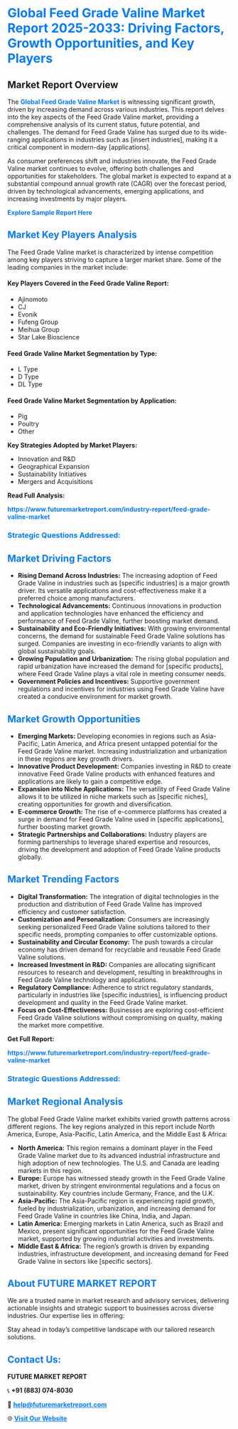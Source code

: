 <h1 style="color: #007BFF;">Global Feed Grade Valine Market Report 2025-2033: Driving Factors, Growth Opportunities, and Key Players</h1>

<section id="overview">
<h2>Market Report Overview</h2>
<p>The <a href="https://www.futuremarketreport.com/industry-report/feed-grade-valine-market" style="color: #007BFF; text-decoration: none;"><strong>Global Feed Grade Valine Market</strong></a> is witnessing significant growth, driven by increasing demand across various industries. This report delves into the key aspects of the Feed Grade Valine market, providing a comprehensive analysis of its current status, future potential, and challenges. The demand for Feed Grade Valine has surged due to its wide-ranging applications in industries such as [insert industries], making it a critical component in modern-day [applications].</p>
<p>As consumer preferences shift and industries innovate, the Feed Grade Valine market continues to evolve, offering both challenges and opportunities for stakeholders. The global market is expected to expand at a substantial compound annual growth rate (CAGR) over the forecast period, driven by technological advancements, emerging applications, and increasing investments by major players.</p>
</section>

<section id="overview">
<p><a href="https://www.futuremarketreport.com/request-sample/reportId=57036" style="color: #007BFF; text-decoration: none;"><strong>Explore Sample Report Here</strong></a></p>
</section>

<section id="key-players">
<h2 style="color: #007BFF;">Market Key Players Analysis</h2>
<p>The Feed Grade Valine market is characterized by intense competition among key players striving to capture a larger market share. Some of the leading companies in the market include:</p>
<h4>Key Players Covered in the Feed Grade Valine Report:</h4>
<ul><li>Ajinomoto</li><li>CJ</li><li>Evonik</li><li>Fufeng Group</li><li>Meihua Group</li><li>Star Lake Bioscience</li></ul>
<h4>Feed Grade Valine Market Segmentation by Type:</h4>
<ul><li>L Type</li><li>D Type</li><li>DL Type</li></ul>

<h4>Feed Grade Valine Market Segmentation by Application:</h4>
<ul><li>Pig</li><li>Poultry</li><li>Other</li></ul>
<p><strong>Key Strategies Adopted by Market Players:</strong></p>
<ul>
<li>Innovation and R&D</li>
<li>Geographical Expansion</li>
<li>Sustainability Initiatives</li>
<li>Mergers and Acquisitions</li>
</ul>
</section>

<section>
<p><strong>Read Full Analysis: </strong></p><a href="https://www.futuremarketreport.com/industry-report/feed-grade-valine-market" style="color: #007BFF; text-decoration: none;"><strong>https://www.futuremarketreport.com/industry-report/feed-grade-valine-market</strong></a>
<h3 style="color: #007BFF;">Strategic Questions Addressed:</h3>
</section>

<section id="driving-factors">
<h2 style="color: #007BFF;">Market Driving Factors</h2>
<ul>
<li><strong>Rising Demand Across Industries:</strong> The increasing adoption of Feed Grade Valine in industries such as [specific industries] is a major growth driver. Its versatile applications and cost-effectiveness make it a preferred choice among manufacturers.</li>
<li><strong>Technological Advancements:</strong> Continuous innovations in production and application technologies have enhanced the efficiency and performance of Feed Grade Valine, further boosting market demand.</li>
<li><strong>Sustainability and Eco-Friendly Initiatives:</strong> With growing environmental concerns, the demand for sustainable Feed Grade Valine solutions has surged. Companies are investing in eco-friendly variants to align with global sustainability goals.</li>
<li><strong>Growing Population and Urbanization:</strong> The rising global population and rapid urbanization have increased the demand for [specific products], where Feed Grade Valine plays a vital role in meeting consumer needs.</li>
<li><strong>Government Policies and Incentives:</strong> Supportive government regulations and incentives for industries using Feed Grade Valine have created a conducive environment for market growth.</li>
</ul>
</section>

<section id="growth-opportunities">
<h2 style="color: #007BFF;">Market Growth Opportunities</h2>
<ul>
<li><strong>Emerging Markets:</strong> Developing economies in regions such as Asia-Pacific, Latin America, and Africa present untapped potential for the Feed Grade Valine market. Increasing industrialization and urbanization in these regions are key growth drivers.</li>
<li><strong>Innovative Product Development:</strong> Companies investing in R&D to create innovative Feed Grade Valine products with enhanced features and applications are likely to gain a competitive edge.</li>
<li><strong>Expansion into Niche Applications:</strong> The versatility of Feed Grade Valine allows it to be utilized in niche markets such as [specific niches], creating opportunities for growth and diversification.</li>
<li><strong>E-commerce Growth:</strong> The rise of e-commerce platforms has created a surge in demand for Feed Grade Valine used in [specific applications], further boosting market growth.</li>
<li><strong>Strategic Partnerships and Collaborations:</strong> Industry players are forming partnerships to leverage shared expertise and resources, driving the development and adoption of Feed Grade Valine products globally.</li>
</ul>
</section>

<section id="trending-factors">
<h2 style="color: #007BFF;">Market Trending Factors</h2>
<ul>
<li><strong>Digital Transformation:</strong> The integration of digital technologies in the production and distribution of Feed Grade Valine has improved efficiency and customer satisfaction.</li>
<li><strong>Customization and Personalization:</strong> Consumers are increasingly seeking personalized Feed Grade Valine solutions tailored to their specific needs, prompting companies to offer customizable options.</li>
<li><strong>Sustainability and Circular Economy:</strong> The push towards a circular economy has driven demand for recyclable and reusable Feed Grade Valine solutions.</li>
<li><strong>Increased Investment in R&D:</strong> Companies are allocating significant resources to research and development, resulting in breakthroughs in Feed Grade Valine technology and applications.</li>
<li><strong>Regulatory Compliance:</strong> Adherence to strict regulatory standards, particularly in industries like [specific industries], is influencing product development and quality in the Feed Grade Valine market.</li>
<li><strong>Focus on Cost-Effectiveness:</strong> Businesses are exploring cost-efficient Feed Grade Valine solutions without compromising on quality, making the market more competitive.</li>
</ul>
</section>

<section>
<p><strong>Get Full Report: </strong></p><a href="https://www.futuremarketreport.com/industry-report/feed-grade-valine-market" style="color: #007BFF; text-decoration: none;"><strong>https://www.futuremarketreport.com/industry-report/feed-grade-valine-market</strong></a>
<h3 style="color: #007BFF;">Strategic Questions Addressed:</h3>
</section>


<section id="regional-analysis">
<h2 style="color: #007BFF;">Market Regional Analysis</h2>
<p>The global Feed Grade Valine market exhibits varied growth patterns across different regions. The key regions analyzed in this report include North America, Europe, Asia-Pacific, Latin America, and the Middle East & Africa:</p>
<ul>
<li><strong>North America:</strong> This region remains a dominant player in the Feed Grade Valine market due to its advanced industrial infrastructure and high adoption of new technologies. The U.S. and Canada are leading markets in this region.</li>
<li><strong>Europe:</strong> Europe has witnessed steady growth in the Feed Grade Valine market, driven by stringent environmental regulations and a focus on sustainability. Key countries include Germany, France, and the U.K.</li>
<li><strong>Asia-Pacific:</strong> The Asia-Pacific region is experiencing rapid growth, fueled by industrialization, urbanization, and increasing demand for Feed Grade Valine in countries like China, India, and Japan.</li>
<li><strong>Latin America:</strong> Emerging markets in Latin America, such as Brazil and Mexico, present significant opportunities for the Feed Grade Valine market, supported by growing industrial activities and investments.</li>
<li><strong>Middle East & Africa:</strong> The region’s growth is driven by expanding industries, infrastructure development, and increasing demand for Feed Grade Valine in sectors like [specific sectors].</li>
</ul>
</section>

<footer>
<h2 style="color: #007BFF;">About FUTURE MARKET REPORT</h2>
<p>We are a trusted name in market research and advisory services, delivering actionable insights and strategic support to businesses across diverse industries. Our expertise lies in offering:</p>

<p>Stay ahead in today’s competitive landscape with our tailored research solutions.</p>

<h2 style="color: #007BFF;">Contact Us:</h2>
<p><strong>FUTURE MARKET REPORT</strong></p>
<p>📞 <strong>+91 (883) 074-8030</strong></p>
<p>📧 <strong><a href="mailto:help@futuremarketreport.com" style="color: #007BFF;">help@futuremarketreport.com</a></strong></p>
<p>🌐 <strong><a href="https://www.futuremarketreport.com/" style="color: #007BFF;">Visit Our Website</a></strong></p>
</footer>